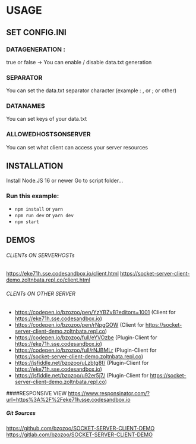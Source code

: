 # USAGE

## SET CONFIG.INI

### DATAGENERATION :

true or false -> You can enable / disable data.txt generation

### SEPARATOR

You can set the data.txt separator character (example : , or ; or other)

### DATANAMES

You can set keys of your data.txt

### ALLOWEDHOSTSONSERVER

You can set what client can access your server resources

## INSTALLATION

Install Node.JS 16 or newer
Go to script folder...

### Run this example:

- `npm install` or `yarn`
- `npm run dev` or `yarn dev`
- `npm start`

## DEMOS

###### CLIENTs ON SERVERHOSTs

https://eke71h.sse.codesandbox.io/client.html
https://socket-server-client-demo.zoltnbata.repl.co/client.html

###### CLENTs ON OTHER SERVER

- https://codepen.io/bzozoo/pen/YzYBZvB?editors=1001 (Client for https://eke71h.sse.codesandbox.io)
- https://codepen.io/bzozoo/pen/rNpgGOW (Client for https://socket-server-client-demo.zoltnbata.repl.co)
- https://codepen.io/bzozoo/full/eYVOzbe (Plugin-Client for https://eke71h.sse.codesandbox.io)
- https://codepen.io/bzozoo/full/rNJBMLr (Plugin-Client for https://socket-server-client-demo.zoltnbata.repl.co)
- https://jsfiddle.net/bzozoo/uLzbtg8f/ (Plugin-Client for https://eke71h.sse.codesandbox.io)
- https://jsfiddle.net/bzozoo/u92er5j7/ (Plugin-Client for https://socket-server-client-demo.zoltnbata.repl.co)

####RESPONSIVE VIEW
https://www.responsinator.com/?url=https%3A%2F%2Feke71h.sse.codesandbox.io

##### Git Sources

https://github.com/bzozoo/SOCKET-SERVER-CLIENT-DEMO
https://gitlab.com/bzozoo/SOCKET-SERVER-CLIENT-DEMO
